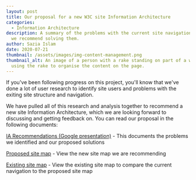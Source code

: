 ```yaml
---
layout: post
title: Our proposal for a new W3C site Information Architecture
categories:
  - Information Architecture
description: A summary of the problems with the current site navigation and how
  we recommend solving them.
author: Sazia Islam
date: 2020-07-21
thumbnail: /assets/images/img-content-management.png
thumbnail_alt: An image of a person with a rake standing on part of a wireframe,
  using the rake to organise the content on the page.
---
```

If you've been following progress on this project, you'll know that we've done a lot of user research to identify site users and problems with the exiting site structure and navigation.

We have pulled all of this research and analysis together to recommend a new site Information Architecture, which we are looking forward to discussing and getting feedback on. You can read our proposal in the following documents:

[IA Recommendations (Google presentation)](https://docs.google.com/presentation/d/1V1LttqpEerve9m69xZIabpc-2VYThBbgGp_HC0SpoSk/edit?usp=sharing) - This documents the problems we identified and our proposed solutions

[Proposed site map](/docs/proposed-site-map) - View the new site map we are recommending

[Existing site map](/docs/current-site-map) - View the existing site map to compare the current navigation to the proposed site map
